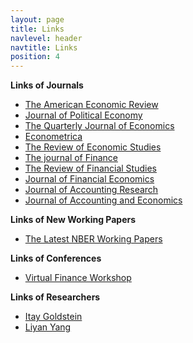 ```yaml
---
layout: page
title: Links
navlevel: header
navtitle: Links
position: 4
---
```


**Links of Journals**   
* [The American Economic Review](https://www.aeaweb.org/journals/aer)
* [Journal of Political Economy](https://www.journals.uchicago.edu/toc/jpe/current)
* [The Quarterly Journal of Economics](https://academic.oup.com/qje)
* [Econometrica](https://onlinelibrary.wiley.com/journal/14680262)
* [The Review of Economic Studies](https://www.restud.com/)
* [The journal of Finance](https://onlinelibrary.wiley.com/journal/15406261)
* [The Review of Financial Studies](https://academic.oup.com/rfs)
* [Journal of Financial Economics](https://www.journals.elsevier.com/journal-of-financial-economics/)
* [Journal of Accounting Research](https://onlinelibrary.wiley.com/journal/1475679x)
* [Journal of Accounting and Economics](https://www.journals.elsevier.com/journal-of-accounting-and-economics)

**Links of New Working Papers**   
* [The Latest NBER Working Papers](https://www.nber.org/new.html)

**Links of Conferences**   
* [Virtual Finance Workshop](https://www.virtualfinance.org/home)

**Links of Researchers**   
* [Itay Goldstein](http://finance.wharton.upenn.edu/~itayg/)
* [Liyan Yang](http://individual.utoronto.ca/liyanyang/)